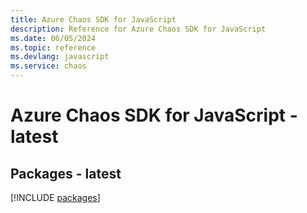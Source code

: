 ```yaml
---
title: Azure Chaos SDK for JavaScript
description: Reference for Azure Chaos SDK for JavaScript
ms.date: 06/05/2024
ms.topic: reference
ms.devlang: javascript
ms.service: chaos
---
```

# Azure Chaos SDK for JavaScript - latest
## Packages - latest
[!INCLUDE [packages](chaos-index.md)]